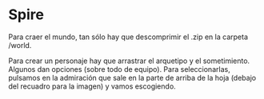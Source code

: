 # Spire
Para craer el mundo, tan sólo hay que descomprimir el .zip en la carpeta /world. 

Para crear un personaje hay que arrastrar el arquetipo y el sometimiento. Algunos dan opciones (sobre todo de equipo). Para seleccionarlas, pulsamos en la admiración que sale en la parte de arriba de la hoja (debajo del recuadro para la imagen) y vamos escogiendo.
